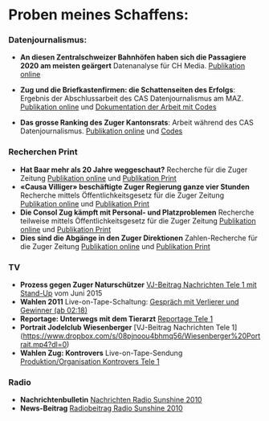 # Proben meines Schaffens:

### Datenjournalismus: 
- **An diesen Zentralschweizer Bahnhöfen haben sich die Passagiere 2020 am meisten geärgert** Datenanalyse für CH Media. [Publikation online](https://www.luzernerzeitung.ch/zentralschweiz/zug/verspaetungen-an-diesen-zentralschweizer-bahnhoefen-haben-die-passagiere-sich-2020-am-meisten-geaergert-ld.2071870)
- **Zug und die Briefkastenfirmen: die Schattenseiten des Erfolgs**: Ergebnis der Abschlussarbeit des CAS Datenjournalismus am MAZ. [Publikation online](https://www.luzernerzeitung.ch/zentralschweiz/zug/zug-und-die-briefkastenfirmen-die-schattenseiten-des-erfolgs-ld.1210007) und [Dokumentation der Arbeit mit Codes](https://github.com/ZoeGwerder/Abschluss_Zoe)

- **Das grosse Ranking des Zuger Kantonsrats**: Arbeit während des CAS Datenjournalismus. [Publikation online](https://www.luzernerzeitung.ch/zentralschweiz/zug/das-grosse-ranking-des-zuger-kantonsrats-ld.1180528) und [Codes](https://github.com/ZoeGwerder/Kantonsrat-Ranking)

### Recherchen Print
- **Hat Baar mehr als 20 Jahre weggeschaut?** Recherche für die Zuger Zeitung [Publikation online](https://www.luzernerzeitung.ch/zentralschweiz/zug/hat-baar-mehr-als-20-jahre-weggeschaut-ld.1168981) und [Publikation Print](https://github.com/ZoeGwerder/Zoe-und-SRF-Data/blob/master/ZZ_hat_Baar_weggeschaut.pdf)
- **«Causa Villiger» beschäftigte Zuger Regierung ganze vier Stunden** Recherche mittels Öffentlichkeitsgesetz für die Zuger Zeitung [Publikation online](https://www.luzernerzeitung.ch/zentralschweiz/zug/die-causa-villiger-und-die-regierung-ld.1166996) und [Publikation Print](https://github.com/ZoeGwerder/Zoe-und-SRF-Data/blob/master/ZZ_Zeitaufwand_Affaire_Villiger.pdf)
- **Die Consol Zug kämpft mit Personal- und Platzproblemen** Recherche teilweise mittels Öffentlichkeitsgesetz für die Zuger Zeitung
[Publikation online](https://www.luzernerzeitung.ch/zentralschweiz/zug/die-consol-kampft-um-platz-und-personal-ld.1122248) und [Publikation Print](https://github.com/ZoeGwerder/Zoe-und-SRF-Data/blob/master/ZZ_Consol_Platzmangel.pdf)
- **Dies sind die Abgänge in den Zuger Direktionen** Zahlen-Recherche für die Zuger Zeitung [Publikation online](https://www.luzernerzeitung.ch/zentralschweiz/zug/dies-sind-die-abgaenge-in-den-zuger-direktionen-ld.1167538) und [Publikation Print](https://github.com/ZoeGwerder/Zoe-und-SRF-Data/blob/master/ZZ_Abg%C3%A4nge%20Regierung.pdf)

### TV
- **Prozess gegen Zuger Naturschützer** [VJ-Beitrag Nachrichten Tele 1 mit Stand-Up](https://www.dropbox.com/s/vll5m2bwnqhyut5/Prozess%20Natursch%C3%BCtzer.mp4?dl=0) vom Juni 2015
- **Wahlen 2011** Live-on-Tape-Schaltung: [Gespräch mit Verlierer und Gewinner (ab 02:18)](https://www.dropbox.com/s/nesloxsbedh41tt/Wahlen%202011%20live%20Interview.mp4?dl=0)
- **Reportage: Unterwegs mit dem Tierarzt** [Reportage Tele 1](https://www.dropbox.com/s/zvwopt8gikqgfxd/Report-Unterwegs%20mit%20dem%20Tierarzt.mp4?dl=0)
- **Portrait Jodelclub Wiesenberger** [VJ-Beitrag Nachrichten Tele 1] (https://www.dropbox.com/s/08pjnoou4bhmq56/Wiesenberger%20Portrait.mp4?dl=0)
- **Wahlen Zug: Kontrovers** Live-on-Tape-Sendung [Produktion/Organisation Kontrovers Tele 1](https://www.dropbox.com/s/lp5839ty2hasdqu/Kontrovers%20Wahlen%20Zug.mp4?dl=0)

### Radio
- **Nachrichtenbulletin** [Nachrichten Radio Sunshine 2010](https://www.dropbox.com/s/bctbi3ga06gdtom/News%2016Uhr%20200710.mp3?dl=0)
- **News-Beitrag** [Radiobeitrag Radio Sunshine 2010](https://www.dropbox.com/s/k8ulblqfv0hne17/Chollerhalle.mp3?dl=0)
